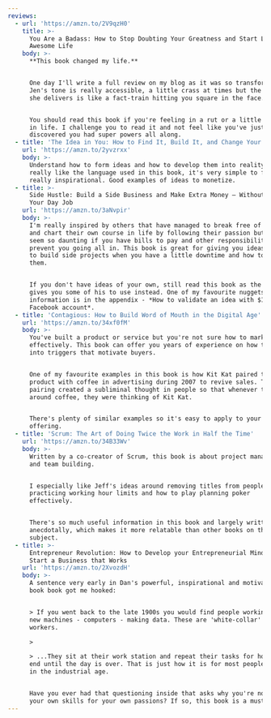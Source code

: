 ```yaml
---
reviews:
  - url: 'https://amzn.to/2V9qzH0'
    title: >-
      You Are a Badass: How to Stop Doubting Your Greatness and Start Living an
      Awesome Life
    body: >-
      **This book changed my life.**


      One day I'll write a full review on my blog as it was so transformational.
      Jen's tone is really accessible, a little crass at times but the message
      she delivers is like a fact-train hitting you square in the face.


      You should read this book if you're feeling in a rut or a little stagnant
      in life. I challenge you to read it and not feel like you've just
      discovered you had super powers all along.
  - title: 'The Idea in You: How to Find It, Build It, and Change Your Life'
    url: 'https://amzn.to/2yvzrxx'
    body: >-
      Understand how to form ideas and how to develop them into reality. I
      really like the language used in this book, it's very simple to follow and
      really inspirational. Good examples of ideas to monetize.
  - title: >-
      Side Hustle: Build a Side Business and Make Extra Money – Without Quitting
      Your Day Job
    url: 'https://amzn.to/3aNvpir'
    body: >-
      I'm really inspired by others that have managed to break free of the 9-5
      and chart their own course in life by following their passion but it can
      seem so daunting if you have bills to pay and other responsibilities that
      prevent you going all in. This book is great for giving you ideas on how
      to build side projects when you have a little downtime and how to monetize
      them.


      If you don't have ideas of your own, still read this book as the author
      gives you some of his to use instead. One of my favourite nuggets of
      information is in the appendix - *How to validate an idea with $10 and a
      Facebook account*.
  - title: 'Contagious: How to Build Word of Mouth in the Digital Age'
    url: 'https://amzn.to/34xf0fM'
    body: >-
      You've built a product or service but you're not sure how to market it
      effectively. This book can offer you years of experience on how to tap
      into triggers that motivate buyers. 


      One of my favourite examples in this book is how Kit Kat paired their
      product with coffee in advertising during 2007 to revive sales. The
      pairing created a subliminal thought in people so that whenever they were
      around coffee, they were thinking of Kit Kat. 


      There's plenty of similar examples so it's easy to apply to your own
      offering.
  - title: 'Scrum: The Art of Doing Twice the Work in Half the Time'
    url: 'https://amzn.to/34B33Wv'
    body: >-
      Written by a co-creator of Scrum, this book is about project management
      and team building.


      I especially like Jeff's ideas around removing titles from people,
      practicing working hour limits and how to play planning poker
      effectively. 


      There's so much useful information in this book and largely written
      anecdotally, which makes it more relatable than other books on this
      subject.
  - title: >-
      Entrepreneur Revolution: How to Develop your Entrepreneurial Mindset and
      Start a Business that Works
    url: 'https://amzn.to/2XvozdH'
    body: >-
      A sentence very early in Dan's powerful, inspirational and motivational
      book book got me hooked:


      > If you went back to the late 1900s you would find people working on the
      new machines - computers - making data. These are 'white-collar' factory
      workers.

      >

      > ...They sit at their work station and repeat their tasks for hours on
      end until the day is over. That is just how it is for most people who live
      in the industrial age.


      Have you ever had that questioning inside that asks why you're not using
      your own skills for your own passions? If so, this book is a must read.
---
```

